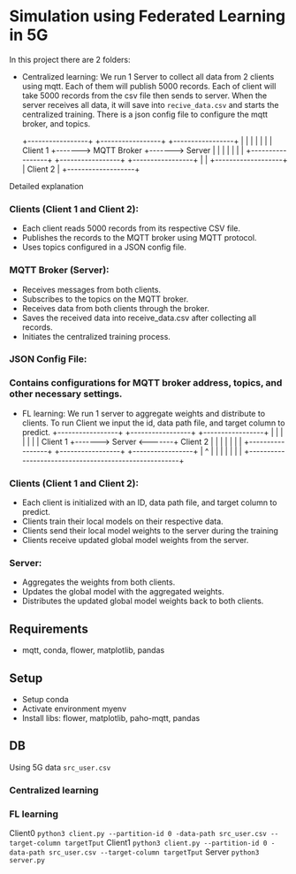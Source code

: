 # Simulation using Federated Learning in 5G


In this project there are 2 folders:
- Centralized learning: We run 1 Server to collect all data from 2 clients using mqtt. Each of them will publish 5000 records. Each of client will take 5000 records from the csv file then sends to server. When the server receives all data, it will save into `recive_data.csv` and starts the centralized training. There is a json config file to configure the mqtt broker, and topics.

  +-----------------+       +-----------------+       +-----------------+
  |                 |       |                 |       |                 |
  |    Client 1     +------->    MQTT Broker  +------->    Server       |
  |                 |       |                 |       |                 |
  +-----------------+       +-----------------+       +-----------------+
                                      |
                                      |
                          +-------------------+
                          |      Client 2     |
                          +-------------------+

Detailed explanation 
### Clients (Client 1 and Client 2):

- Each client reads 5000 records from its respective CSV file.
- Publishes the records to the MQTT broker using MQTT protocol.
- Uses topics configured in a JSON config file.
### MQTT Broker (Server):

- Receives messages from both clients.
- Subscribes to the topics on the MQTT broker.
- Receives data from both clients through the broker.
- Saves the received data into receive_data.csv after collecting all records.
- Initiates the centralized training process.
### JSON Config File:

### Contains configurations for MQTT broker address, topics, and other necessary settings.


- FL learning: We run 1 server to aggregate weights  and distribute to clients. To run Client we input the id, data path file, and target column to predict. 
  +-----------------+       +-----------------+       +-----------------+
  |                 |       |                 |       |                 |
  |    Client 1     +------->    Server       <-------+    Client 2     |
  |                 |       |                 |       |                 |
  +-----------------+       +-----------------+       +-----------------+
        |                           ^                          |
        |                           |                          |
        |                           |                          |
        +------------------------------------------------------+

### Clients (Client 1 and Client 2):

- Each client is initialized with an ID, data path file, and target column to predict.
- Clients train their local models on their respective data.
- Clients send their local model weights to the server during the training
- Clients receive updated global model weights from the server.
### Server:

- Aggregates the weights from both clients.
- Updates the global model with the aggregated weights.
- Distributes the updated global model weights back to both clients.

## Requirements
- mqtt, conda, flower, matplotlib, pandas
## Setup
- Setup conda
- Activate environment myenv
- Install libs: flower, matplotlib, paho-mqtt, pandas
## DB
Using 5G data `src_user.csv`
### Centralized learning
### FL learning
Client0
`python3 client.py --partition-id 0 -data-path src_user.csv --target-column targetTput`
Client1
`python3 client.py --partition-id 0 -data-path src_user.csv --target-column targetTput`
Server
`python3 server.py`
